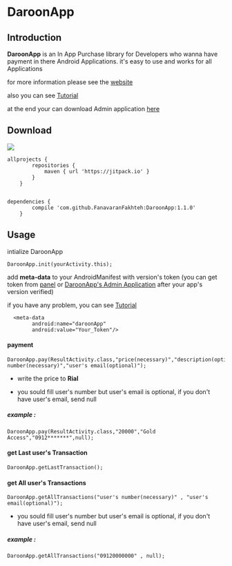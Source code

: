 # DaroonApp

**Introduction**
----

**DaroonApp** is an In App Purchase library
for Developers who wanna have payment in there Android Applications.
it's easy to use and works for all Applications


for more information please see the [website](http://daroonapp.com)

also you can see [Tutorial](http://daroonapp.com)

at the end your can download Admin application [here](https://my.daroonapp.com/application/latest/download)

**Download**
----
[![](https://jitpack.io/v/FanavaranFakhteh/DaroonApp.svg)](https://jitpack.io/#FanavaranFakhteh/DaroonApp)

	allprojects { 
			repositories {
				maven { url 'https://jitpack.io' }
			}
		}


	dependencies {
			compile 'com.github.FanavaranFakhteh:DaroonApp:1.1.0'
		}
    
**Usage**
----
    
intialize DaroonApp 

	DaroonApp.init(yourActivity.this);
	
add **meta-data** to your AndroidManifest with version's token
(you can get token from [panel](http://daroonapp.com) or [DaroonApp's Admin Application](http://daroonapp.com) after your app's version verified)

if you have any problem, you can see [Tutorial](http://daroonapp.com)

	  <meta-data
            android:name="daroonApp"
            android:value="Your_Token"/>
	
<h4>payment</h4>

	DaroonApp.pay(ResultActivity.class,"price(necessary)","description(optional)","user's number(necessary)","user's email(optional)");
    
* write the price to **Rial**

* you sould fill user's number but user's email is optional,
if you don't have user's email, send null

<h5>example :</h5> 
    
	DaroonApp.pay(ResultActivity.class,"20000","Gold Access","0912*******",null);
        
<h4>get Last user's Transaction</h4>
    
	DaroonApp.getLastTransaction();

<h4>get All user's Transactions</h4>
    
	DaroonApp.getAllTransactions("user's number(necessary)" , "user's email(optional)");
           
* you sould fill user's number but user's email is optional,
if you don't have user's email, send null
    
<h5>example :</h5>
    
	DaroonApp.getAllTransactions("09120000000" , null);

